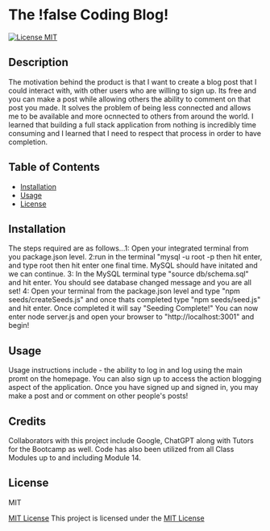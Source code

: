 # The !false Coding Blog!

  [![License MIT](https://img.shields.io/badge/License-MIT-brightgreen)](https://opensource.org/licenses/MIT)
  

## Description
   The motivation behind the product is that I want to create a blog post that I could interact with, with other users who are willing to sign up. Its free and you can make a post while allowing others the ability to comment on that post you made. It solves the problem of being less connected and allows me to be available and more ocnnected to others from around the world. I learned that building a full stack application from nothing is incredibly time consuming and I learned that I need to respect that process in order to have completion.
  
## Table of Contents
  - [Installation](#installation)
  - [Usage](#usage)
  - [License](#license)
   
   
## Installation
<a name="installation"></a>
  The steps required are as follows...1: Open your integrated terminal from you package.json level.  2:run in the terminal "mysql -u root -p then hit enter, and type root then hit enter one final time. MySQL should have initated and we can continue.  3: In the MySQL terminal type "source db/schema.sql" and hit enter. You should see database changed message and you are all set!  4: Open your terminal from the package.json level and type "npm seeds/createSeeds.js" and once thats completed type "npm seeds/seed.js" and hit enter. Once completed it will say "Seeding Complete!" You can now enter node server.js and open your browser to "http://localhost:3001" and begin!


## Usage
<a name="usage"></a>
  Usage instructions include - the ability to log in and log using the main promt on the homepage. You can also sign up to access the action blogging aspect of the application. Once you have signed up and signed in, you may make a post and or comment on other people's posts! 


## Credits
  Collaborators with this project include Google, ChatGPT along with Tutors for the Bootcamp as well. Code has also been utilized from all Class Modules up to and including Module 14. 


## License
<a name="license"></a>
  MIT
  
  [MIT License](https://opensource.org/licenses/MIT)
  This project is licensed under the [MIT License](https://opensource.org/licenses/MIT)
